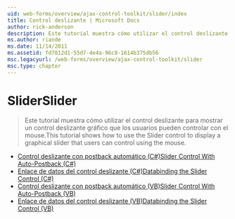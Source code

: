```yaml
---
uid: web-forms/overview/ajax-control-toolkit/slider/index
title: Control deslizante | Microsoft Docs
author: rick-anderson
description: Este tutorial muestra cómo utilizar el control deslizante para mostrar un control deslizante gráfico que los usuarios pueden controlar con el mouse.
ms.author: riande
ms.date: 11/14/2011
ms.assetid: fd7812d1-55d7-4e4a-96c8-1614b375db56
msc.legacyurl: /web-forms/overview/ajax-control-toolkit/slider
msc.type: chapter
---
```

<a name="slider"></a><span data-ttu-id="94987-103">Slider</span><span class="sxs-lookup"><span data-stu-id="94987-103">Slider</span></span>
====================
> <span data-ttu-id="94987-104">Este tutorial muestra cómo utilizar el control deslizante para mostrar un control deslizante gráfico que los usuarios pueden controlar con el mouse.</span><span class="sxs-lookup"><span data-stu-id="94987-104">This tutorial shows how to use the Slider control to display a graphical slider that users can control using the mouse.</span></span>


- [<span data-ttu-id="94987-105">Control deslizante con postback automático (C#)</span><span class="sxs-lookup"><span data-stu-id="94987-105">Slider Control With Auto-Postback (C#)</span></span>](using-the-slider-control-with-auto-postback-cs.md)
- [<span data-ttu-id="94987-106">Enlace de datos del control deslizante (C#)</span><span class="sxs-lookup"><span data-stu-id="94987-106">Databinding the Slider Control (C#)</span></span>](databinding-the-slider-control-cs.md)
- [<span data-ttu-id="94987-107">Control deslizante con postback automático (VB)</span><span class="sxs-lookup"><span data-stu-id="94987-107">Slider Control With Auto-Postback (VB)</span></span>](using-the-slider-control-with-auto-postback-vb.md)
- [<span data-ttu-id="94987-108">Enlace de datos del control deslizante (VB)</span><span class="sxs-lookup"><span data-stu-id="94987-108">Databinding the Slider Control (VB)</span></span>](databinding-the-slider-control-vb.md)
